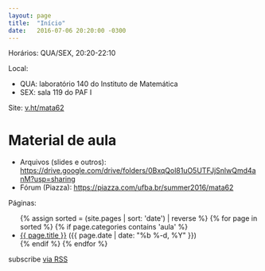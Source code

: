 ```yaml
---
layout: page
title:  "Início"
date:   2016-07-06 20:20:00 -0300
---
```


Horários: QUA/SEX, 20:20-22:10

Local:

- QUA: laboratório 140 do Instituto de Matemática
- SEX: sala 119 do PAF I

Site: [v.ht/mata62](http://v.ht/mata62)

# Material de aula

- Arquivos (slides e outros): <https://drive.google.com/drive/folders/0BxqQol81uO5UTFJjSnlwQmd4anM?usp=sharing>
- Fórum (Piazza): <https://piazza.com/ufba.br/summer2016/mata62>

Páginas:

<ul>
{% assign sorted = (site.pages | sort: 'date') | reverse %}
{% for page in sorted %}
{% if page.categories contains 'aula' %}
<li><a href="{{ page.url | prepend: site.baseurl }}">{{ page.title }}</a> (<span class="post-meta">{{ page.date | date: "%b %-d, %Y" }}</span>)</li>
{% endif %}
{% endfor %}
</ul>

<p class="rss-subscribe">subscribe <a href="{{ "/feed.xml" | prepend: site.baseurl }}">via RSS</a></p>
